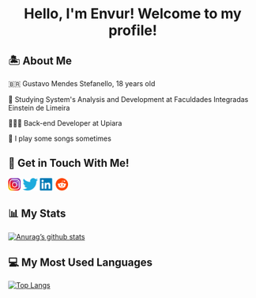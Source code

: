<h1 align="center">Hello, I'm Envur! Welcome to my profile!</h1>

## 🏝 About Me

🇧🇷 Gustavo Mendes Stefanello, 18 years old

📝 Studying System's Analysis and Development at Faculdades Integradas Einstein de Limeira

👨🏻‍💻 Back-end Developer at Upiara

🎸 I play some songs sometimes

## 📡 Get in Touch With Me!

<a href="https://www.instagram.com/nvr.gustavo"><img src="images/instagram.png" alt="Envur | Instagram" style="height: 25px;"></a>
<a href="https://www.twitter.com/the_envur"><img src="images/twitter.png" alt="Envur | Twitter" style="height: 25px;"></a>
<a href="https://www.linkedin.com/in/gustavo-stefanello/"><img src="images/linkedin.png" alt="Envur | LinkedIn" style="height: 25px;"></a>
<a href="https://www.reddit.com/u/envur/"><img src="images/reddit.png" alt="Envur | Reddit" style="height: 25px;"></a>

## 📊 My Stats

[![Anurag’s github stats](https://github-readme-stats.vercel.app/api?username=envur&theme=dark)](https://github.com/envur)

## 💻 My Most Used Languages

[![Top Langs](https://github-readme-stats.vercel.app/api/top-langs/?username=envur&layout=compact&theme=dark)](https://github.com/envur)
